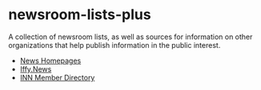 # newsroom-lists-plus
A collection of newsroom lists, as well as sources for information on other organizations that help publish information in the public interest.

* [News Homepages](https://github.com/palewire/news-homepages/tree/main/newshomepages/sources)
* [Iffy.News](https://iffy.news/index/)
* [INN Member Directory](https://findyournews.org/campaign/inn-network-directory/)
